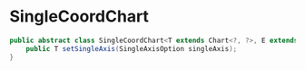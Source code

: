 # SingleCoordChart

```java
public abstract class SingleCoordChart<T extends Chart<?, ?>, E extends SeriesOption> extends Chart<T, E> {
    public T setSingleAxis(SingleAxisOption singleAxis);
}
```
